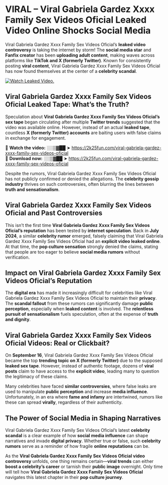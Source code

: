 # VIRAL – ️Viral Gabriela Gardez Xxxx Family Sex Videos Oficial Leaked Video Online Shocks Social Media 

️Viral Gabriela Gardez Xxxx Family Sex Videos Oficial’s **leaked video controversy** is taking the internet by storm! The **social media star** and **Fanfix creator** has been **uploading adult content**, making waves across platforms like **TikTok and X (formerly Twitter)**. Known for consistently posting **viral content**, ️Viral Gabriela Gardez Xxxx Family Sex Videos Oficial has now found themselves at the center of a **celebrity scandal**.  

[![Watch Leaked Video.](https://miro.medium.com/v2/resize:fit:828/format:webp/1*cilzJN44JGOrTw9NJCrNHA.gif "Watch Leaked Video")](https://2k25fun.com/️viral-gabriela-gardez-xxxx-family-sex-videos-oficial)

## **️Viral Gabriela Gardez Xxxx Family Sex Videos Oficial Leaked Tape: What’s the Truth?**  
Speculation about **️Viral Gabriela Gardez Xxxx Family Sex Videos Oficial’s sex tape** began circulating after multiple **Twitter trends** suggested that the video was available online. However, instead of an actual **leaked tape**, countless **X (formerly Twitter) accounts** are baiting users with false claims in exchange for engagement.  

🔹 **Watch the video:** ░░▒▓██ ➤ https://2k25fun.com/️viral-gabriela-gardez-xxxx-family-sex-videos-oficial  
🔹 **Download now:** ░░▒▓██ ➤ https://2k25fun.com/️viral-gabriela-gardez-xxxx-family-sex-videos-oficial  

Despite the rumors, ️Viral Gabriela Gardez Xxxx Family Sex Videos Oficial has not publicly confirmed or denied the allegations. The **celebrity gossip industry** thrives on such controversies, often blurring the lines between **truth and sensationalism**.  

## **️Viral Gabriela Gardez Xxxx Family Sex Videos Oficial and Past Controversies**  
This isn’t the first time **️Viral Gabriela Gardez Xxxx Family Sex Videos Oficial’s reputation** has been tested by **internet speculation**. Back in **July 2024**, a similar **celebrity rumor** emerged, falsely claiming that ️Viral Gabriela Gardez Xxxx Family Sex Videos Oficial had an **explicit video leaked online**. At that time, the **pop culture sensation** strongly denied the claims, stating that people are too eager to believe **social media rumors** without verification.  

## **Impact on ️Viral Gabriela Gardez Xxxx Family Sex Videos Oficial’s Reputation**  
The **digital era** has made it increasingly difficult for celebrities like ️Viral Gabriela Gardez Xxxx Family Sex Videos Oficial to maintain their **privacy**. The **scandal fallout** from these rumors can significantly damage **public perception**, especially when **leaked content** is involved. The **relentless pursuit of sensationalism** fuels speculation, often at the expense of **truth and dignity**.  

## **️Viral Gabriela Gardez Xxxx Family Sex Videos Oficial Videos: Real or Clickbait?**  
On **September 16**, ️Viral Gabriela Gardez Xxxx Family Sex Videos Oficial became the top **trending topic on X (formerly Twitter)** due to the supposed **leaked sex tape**. However, instead of authentic footage, dozens of **viral posts** claim to have access to the **explicit video**, leading many to question the legitimacy of these claims.  

Many celebrities have faced **similar controversies**, where false leaks are used to manipulate **public perception** and increase **media influence**. Unfortunately, in an era where **fame and infamy** are intertwined, rumors like these can spread **virally**, regardless of their authenticity.  

## **The Power of Social Media in Shaping Narratives**  
️Viral Gabriela Gardez Xxxx Family Sex Videos Oficial’s latest **celebrity scandal** is a clear example of how **social media influence** can shape narratives and invade **digital privacy**. Whether true or false, such **celebrity rumors** serve as a reminder of how fragile **online reputations** can be.  

As the **️Viral Gabriela Gardez Xxxx Family Sex Videos Oficial video controversy** unfolds, one thing remains certain—**viral trends** can either **boost a celebrity’s career** or tarnish their **public image** overnight. Only time will tell how **️Viral Gabriela Gardez Xxxx Family Sex Videos Oficial** navigates this latest chapter in their **pop culture journey**. 